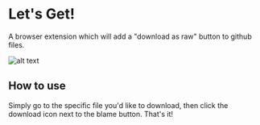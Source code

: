 # Let's Get!
A browser extension which will add a "download as raw" button to github files.

![alt text](https://github.com/artemsablin/LetsGet/blob/master/screenshot.png)

## How to use
Simply go to the specific file you'd like to download, then click the download icon next to the blame button. That's it!
